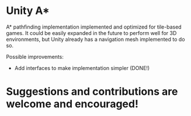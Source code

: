 Unity A*
=========

A* pathfinding implementation implemented and optimized for tile-based games. It could be easily expanded in the future to perform well for 3D environments, but 
Unity already has a navigation mesh implemented to do so.

Possible improvements:

 - Add interfaces to make implementation simpler (DONE!)


# Suggestions and contributions are welcome and encouraged!
